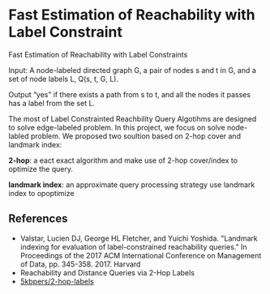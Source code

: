 # Fast Estimation of Reachability with Label Constraint

Fast Estimation of Reachability with Label Constraints 

Input: A node-labeled directed graph G, a pair of nodes s and t in G, and a set of node labels L, Q(s, t, G, L).

Output “yes” if there exists a path from s to t, and all the nodes it passes has a label from the set L.


The most of Label Constrainted Reachbility Query Algotihms are designed to solve edge-labeled problem. In this project, we focus on solve node-labled problem. We proposed two soultion based on 2-hop cover and landmark index:

**2-hop**: a eact exact algorithm and make use of 2-hop cover/index to optimize the query.

**landmark index**: an approximate query processing strategy use landmark index to
opoptimize

## References

- Valstar, Lucien DJ, George HL Fletcher, and Yuichi Yoshida. "Landmark indexing for evaluation of label-constrained reachability queries." In Proceedings of the 2017 ACM International Conference on Management of Data, pp. 345-358. 2017.
  Harvard
- Reachability and Distance Queries via 2-Hop Labels
- [5kbpers/2-hop-labels](https://github.com/5kbpers/2-hop-labels)


